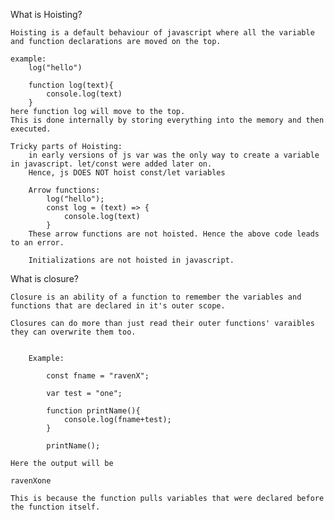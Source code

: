 What is Hoisting?

    Hoisting is a default behaviour of javascript where all the variable and function declarations are moved on the top.

    example:
        log("hello")

        function log(text){
            console.log(text)
        }
    here function log will move to the top.
    This is done internally by storing everything into the memory and then executed.

    Tricky parts of Hoisting:
        in early versions of js var was the only way to create a variable in javascript. let/const were added later on.
        Hence, js DOES NOT hoist const/let variables

        Arrow functions:
            log("hello");
            const log = (text) => {
                console.log(text)
            }
        These arrow functions are not hoisted. Hence the above code leads to an error.

        Initializations are not hoisted in javascript.

What is closure?

    Closure is an ability of a function to remember the variables and functions that are declared in it's outer scope.

    Closures can do more than just read their outer functions' varaibles they can overwrite them too.


        Example:

            const fname = "ravenX";

            var test = "one";

            function printName(){
                console.log(fname+test);
            }

            printName();

    Here the output will be

    ravenXone

    This is because the function pulls variables that were declared before the function itself.
